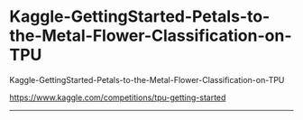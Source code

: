 # Kaggle-GettingStarted-Petals-to-the-Metal-Flower-Classification-on-TPU
Kaggle-GettingStarted-Petals-to-the-Metal-Flower-Classification-on-TPU

https://www.kaggle.com/competitions/tpu-getting-started

-----


